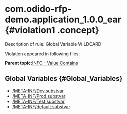 # com.odido-rfp-demo.application\_1.0.0\_ear {#violation1 .concept}

Description of rule: Global Variable WILDCARD

Violation appeared in following files:

**Parent topic:**[INFO - Value Contains](../../../qa/rules/INFO_-_Value_Contains.md)

## Global Variables {#Global_Variables}

-   [/META-INF/Dev.substvar](../../../projects/com.odido-rfp-demo.application_1.0.0_ear/META-INF/Dev.substvar.md)
-   [/META-INF/Prod.substvar](../../../projects/com.odido-rfp-demo.application_1.0.0_ear/META-INF/Prod.substvar.md)
-   [/META-INF/Test.substvar](../../../projects/com.odido-rfp-demo.application_1.0.0_ear/META-INF/Test.substvar.md)
-   [/META-INF/default.substvar](../../../projects/com.odido-rfp-demo.application_1.0.0_ear/META-INF/default.substvar.md)

